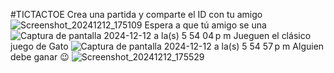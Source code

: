 #TICTACTOE
Crea una partida y comparte el ID con tu amigo
![Screenshot_20241212_175109](https://github.com/user-attachments/assets/6a3ddb44-77ec-41e5-aec4-2e711c394603)
Espera a que tú amigo se una
![Captura de pantalla 2024-12-12 a la(s) 5 54 04 p m](https://github.com/user-attachments/assets/6c78dbc1-ef74-4b88-9b77-f40faed9637c)
Jueguen el clásico juego de Gato
![Captura de pantalla 2024-12-12 a la(s) 5 54 57 p m](https://github.com/user-attachments/assets/df539c4e-799d-423d-9fe3-56f6cdaffc92)
Alguien debe ganar 😉
![Screenshot_20241212_175529](https://github.com/user-attachments/assets/beec33b3-157a-4be3-8cce-0ff4f50eb819)

